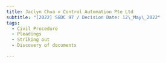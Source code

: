 ```yaml
---
title: Jaclyn Chua v Control Automation Pte Ltd
subtitle: "[2022] SGDC 97 / Decision Date: 12\_May\_2022"
tags:
  - Civil Procedure
  - Pleadings
  - Striking out
  - Discovery of documents

---
```

